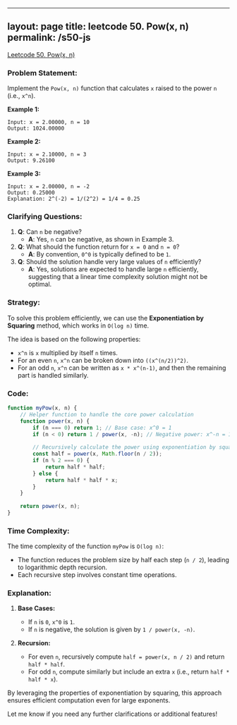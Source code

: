 
---
layout: page
title: leetcode 50. Pow(x, n)
permalink: /s50-js
---
[Leetcode 50. Pow(x, n)](https://algoadvance.github.io/algoadvance/l50)
### Problem Statement:

Implement the `Pow(x, n)` function that calculates `x` raised to the power `n` (i.e., `x^n`).

**Example 1:**
```
Input: x = 2.00000, n = 10
Output: 1024.00000
```

**Example 2:**
```
Input: x = 2.10000, n = 3
Output: 9.26100
```

**Example 3:**
```
Input: x = 2.00000, n = -2
Output: 0.25000
Explanation: 2^(-2) = 1/(2^2) = 1/4 = 0.25
```

### Clarifying Questions:

1. **Q**: Can `n` be negative?
   - **A**: Yes, `n` can be negative, as shown in Example 3.
2. **Q**: What should the function return for `x = 0` and `n = 0`?
   - **A**: By convention, `0^0` is typically defined to be `1`.
3. **Q**: Should the solution handle very large values of `n` efficiently?
   - **A**: Yes, solutions are expected to handle large `n` efficiently, suggesting that a linear time complexity solution might not be optimal.

### Strategy:

To solve this problem efficiently, we can use the **Exponentiation by Squaring** method, which works in `O(log n)` time.

The idea is based on the following properties:
- `x^n` is `x` multiplied by itself `n` times.
- For an even `n`, `x^n` can be broken down into `((x^(n/2))^2)`.
- For an odd `n`, `x^n` can be written as `x * x^(n-1)`, and then the remaining part is handled similarly.

### Code:

```javascript
function myPow(x, n) {
    // Helper function to handle the core power calculation
    function power(x, n) {
        if (n === 0) return 1; // Base case: x^0 = 1
        if (n < 0) return 1 / power(x, -n); // Negative power: x^-n = 1 / x^n
        
        // Recursively calculate the power using exponentiation by squaring
        const half = power(x, Math.floor(n / 2));
        if (n % 2 === 0) {
            return half * half;
        } else {
            return half * half * x;
        }
    }
    
    return power(x, n);
}
```

### Time Complexity:

The time complexity of the function `myPow` is `O(log n)`:
- The function reduces the problem size by half each step (`n / 2`), leading to logarithmic depth recursion.
- Each recursive step involves constant time operations.

### Explanation:

1. **Base Cases:**
   - If `n` is `0`, `x^0` is `1`.
   - If `n` is negative, the solution is given by `1 / power(x, -n)`.

2. **Recursion:**
   - For even `n`, recursively compute `half = power(x, n / 2)` and return `half * half`.
   - For odd `n`, compute similarly but include an extra `x` (i.e., return `half * half * x`).

By leveraging the properties of exponentiation by squaring, this approach ensures efficient computation even for large exponents.

Let me know if you need any further clarifications or additional features!